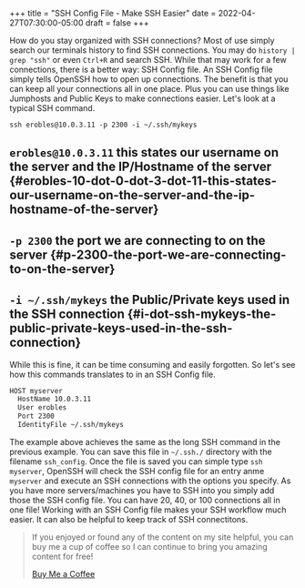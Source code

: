 +++
title = "SSH Config File - Make SSH Easier"
date = 2022-04-27T07:30:00-05:00
draft = false
+++

How do you stay organized with SSH connections? Most of use simply search our terminals history to find SSH connections. You may do `history | grep "ssh"` or even `Ctrl+R` and search SSH. While that may work for a few connections, there is a better way: SSH Config file. An SSH Config file simply tells OpenSSH how to open up connections. The benefit is that you can keep all your connections all in one place. Plus you can use things like Jumphosts and Public Keys to make connections easier. Let's look at a typical SSH command.

`ssh erobles@10.0.3.11 -p 2300 -i ~/.ssh/mykeys`


## `erobles@10.0.3.11` this states our username on the server and the IP/Hostname of the server {#erobles-10-dot-0-dot-3-dot-11-this-states-our-username-on-the-server-and-the-ip-hostname-of-the-server}


## `-p 2300` the port we are connecting to on the server {#p-2300-the-port-we-are-connecting-to-on-the-server}


## `-i ~/.ssh/mykeys` the Public/Private keys used in the SSH connection {#i-dot-ssh-mykeys-the-public-private-keys-used-in-the-ssh-connection}

While this is fine, it can be time consuming and easily forgotten. So let's see how this commands translates to in an SSH Config file.

```bash
HOST myserver
  HostName 10.0.3.11
  User erobles
  Port 2300
  IdentityFile ~/.ssh/mykeys
```

The example above achieves the same as the long SSH command in the previous example. You can save this file in `~/.ssh./` directory with the filename `ssh_config`. Once the file is saved you can simple type `ssh myserver`, OpenSSH will check the SSH config file for an entry anme `myserver` and execute an SSH connections with the options you specify. As you have more servers/machines you have to SSH into you simply add those the SSH config file. You can have 20, 40, or 100 connections all in one file! Working with an SSH Config file makes your SSH workflow much easier. It can also be helpful to keep track of SSH connectitons.

> If you enjoyed or found any of the content on my site helpful, you can buy me a cup of coffee so I can continue to bring you amazing content for free!
>
> [Buy Me a Coffee](https://www.buymeacoffee.com/eduardorobles)
